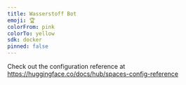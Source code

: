 ```yaml
---
title: Wasserstoff Bot
emoji: 🏆
colorFrom: pink
colorTo: yellow
sdk: docker
pinned: false
---
```


Check out the configuration reference at https://huggingface.co/docs/hub/spaces-config-reference
